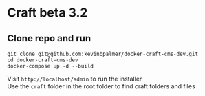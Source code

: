 # Craft beta 3.2
## Clone repo and run
```
git clone git@github.com:kevinbpalmer/docker-craft-cms-dev.git
cd docker-craft-cms-dev
docker-compose up -d --build
```

Visit `http://localhost/admin` to run the installer  
Use the `craft` folder in the root folder to find craft folders and files
